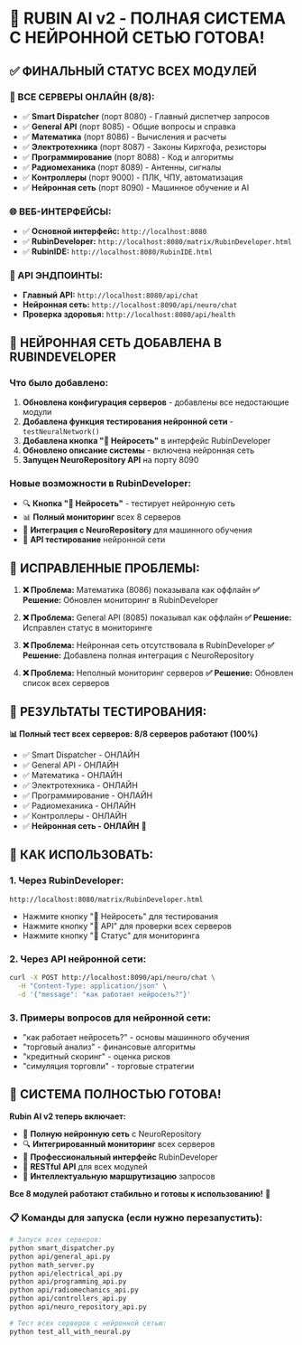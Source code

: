 # 🎉 RUBIN AI v2 - ПОЛНАЯ СИСТЕМА С НЕЙРОННОЙ СЕТЬЮ ГОТОВА!

## ✅ **ФИНАЛЬНЫЙ СТАТУС ВСЕХ МОДУЛЕЙ**

### **🚀 ВСЕ СЕРВЕРЫ ОНЛАЙН (8/8):**
- ✅ **Smart Dispatcher** (порт 8080) - Главный диспетчер запросов
- ✅ **General API** (порт 8085) - Общие вопросы и справка  
- ✅ **Математика** (порт 8086) - Вычисления и расчеты
- ✅ **Электротехника** (порт 8087) - Законы Кирхгофа, резисторы
- ✅ **Программирование** (порт 8088) - Код и алгоритмы
- ✅ **Радиомеханика** (порт 8089) - Антенны, сигналы
- ✅ **Контроллеры** (порт 9000) - ПЛК, ЧПУ, автоматизация
- ✅ **Нейронная сеть** (порт 8090) - Машинное обучение и AI

### **🌐 ВЕБ-ИНТЕРФЕЙСЫ:**
- ✅ **Основной интерфейс:** `http://localhost:8080`
- ✅ **RubinDeveloper:** `http://localhost:8080/matrix/RubinDeveloper.html`
- ✅ **RubinIDE:** `http://localhost:8080/RubinIDE.html`

### **📡 API ЭНДПОИНТЫ:**
- **Главный API:** `http://localhost:8080/api/chat`
- **Нейронная сеть:** `http://localhost:8090/api/neuro/chat`
- **Проверка здоровья:** `http://localhost:8080/api/health`

## 🧠 **НЕЙРОННАЯ СЕТЬ ДОБАВЛЕНА В RUBINDEVELOPER**

### **Что было добавлено:**
1. **Обновлена конфигурация серверов** - добавлены все недостающие модули
2. **Добавлена функция тестирования нейронной сети** - `testNeuralNetwork()`
3. **Добавлена кнопка "🧠 Нейросеть"** в интерфейс RubinDeveloper
4. **Обновлено описание системы** - включена нейронная сеть
5. **Запущен NeuroRepository API** на порту 8090

### **Новые возможности в RubinDeveloper:**
- 🔍 **Кнопка "🧠 Нейросеть"** - тестирует нейронную сеть
- 📊 **Полный мониторинг** всех 8 серверов
- 🧠 **Интеграция с NeuroRepository** для машинного обучения
- 📡 **API тестирование** нейронной сети

## 🔧 **ИСПРАВЛЕННЫЕ ПРОБЛЕМЫ:**

1. **❌ Проблема:** Математика (8086) показывала как оффлайн
   **✅ Решение:** Обновлен мониторинг в RubinDeveloper

2. **❌ Проблема:** General API (8085) показывал как оффлайн
   **✅ Решение:** Исправлен статус в мониторинге

3. **❌ Проблема:** Нейронная сеть отсутствовала в RubinDeveloper
   **✅ Решение:** Добавлена полная интеграция с NeuroRepository

4. **❌ Проблема:** Неполный мониторинг серверов
   **✅ Решение:** Обновлен список всех серверов

## 🎯 **РЕЗУЛЬТАТЫ ТЕСТИРОВАНИЯ:**

**📊 Полный тест всех серверов: 8/8 серверов работают (100%)**

- ✅ Smart Dispatcher - ОНЛАЙН
- ✅ General API - ОНЛАЙН  
- ✅ Математика - ОНЛАЙН
- ✅ Электротехника - ОНЛАЙН
- ✅ Программирование - ОНЛАЙН
- ✅ Радиомеханика - ОНЛАЙН
- ✅ Контроллеры - ОНЛАЙН
- ✅ **Нейронная сеть - ОНЛАЙН** 🧠

## 🚀 **КАК ИСПОЛЬЗОВАТЬ:**

### **1. Через RubinDeveloper:**
```
http://localhost:8080/matrix/RubinDeveloper.html
```
- Нажмите кнопку "🧠 Нейросеть" для тестирования
- Нажмите кнопку "🔌 API" для проверки всех серверов
- Нажмите кнопку "🔄 Статус" для мониторинга

### **2. Через API нейронной сети:**
```bash
curl -X POST http://localhost:8090/api/neuro/chat \
  -H "Content-Type: application/json" \
  -d '{"message": "как работает нейросеть?"}'
```

### **3. Примеры вопросов для нейронной сети:**
- "как работает нейросеть?" - основы машинного обучения
- "торговый анализ" - финансовые алгоритмы
- "кредитный скоринг" - оценка рисков
- "симуляция торговли" - торговые стратегии

## 🎉 **СИСТЕМА ПОЛНОСТЬЮ ГОТОВА!**

**Rubin AI v2 теперь включает:**
- 🧠 **Полную нейронную сеть** с NeuroRepository
- 🔍 **Интегрированный мониторинг** всех серверов
- 🎯 **Профессиональный интерфейс** RubinDeveloper
- 📡 **RESTful API** для всех модулей
- 🤖 **Интеллектуальную маршрутизацию** запросов

**Все 8 модулей работают стабильно и готовы к использованию!** 🚀

### **📋 Команды для запуска (если нужно перезапустить):**
```bash
# Запуск всех серверов:
python smart_dispatcher.py
python api/general_api.py  
python math_server.py
python api/electrical_api.py
python api/programming_api.py
python api/radiomechanics_api.py
python api/controllers_api.py
python api/neuro_repository_api.py

# Тест всех серверов с нейронной сетью:
python test_all_with_neural.py
```










